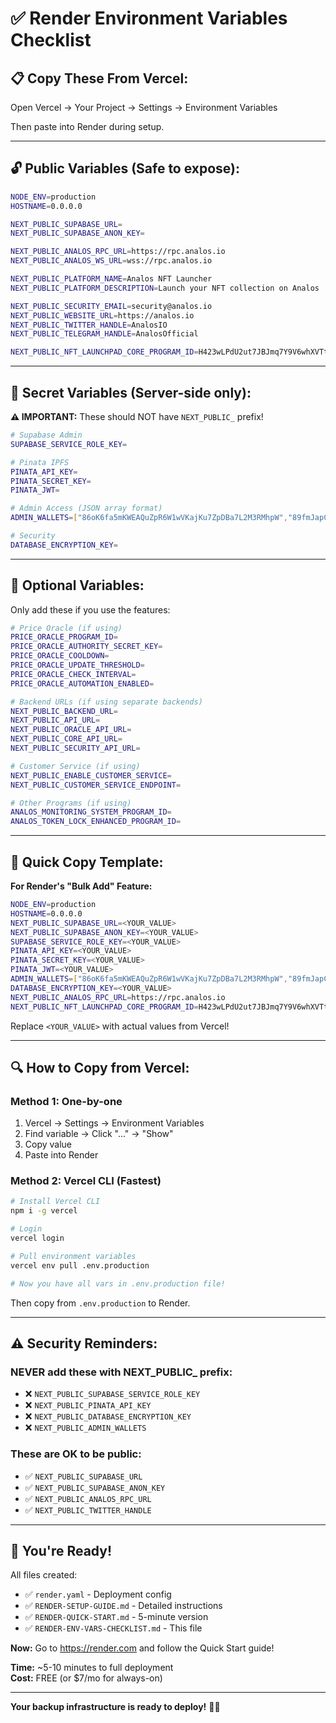 # ✅ Render Environment Variables Checklist

## 📋 **Copy These From Vercel:**

Open Vercel → Your Project → Settings → Environment Variables

Then paste into Render during setup.

---

## 🔓 **Public Variables (Safe to expose):**

```bash
NODE_ENV=production
HOSTNAME=0.0.0.0

NEXT_PUBLIC_SUPABASE_URL=
NEXT_PUBLIC_SUPABASE_ANON_KEY=

NEXT_PUBLIC_ANALOS_RPC_URL=https://rpc.analos.io
NEXT_PUBLIC_ANALOS_WS_URL=wss://rpc.analos.io

NEXT_PUBLIC_PLATFORM_NAME=Analos NFT Launcher
NEXT_PUBLIC_PLATFORM_DESCRIPTION=Launch your NFT collection on Analos

NEXT_PUBLIC_SECURITY_EMAIL=security@analos.io
NEXT_PUBLIC_WEBSITE_URL=https://analos.io
NEXT_PUBLIC_TWITTER_HANDLE=AnalosIO
NEXT_PUBLIC_TELEGRAM_HANDLE=AnalosOfficial

NEXT_PUBLIC_NFT_LAUNCHPAD_CORE_PROGRAM_ID=H423wLPdU2ut7JBJmq7Y9V6whXVTtHyRY3wvqypwfgfm
```

---

## 🔐 **Secret Variables (Server-side only):**

**⚠️ IMPORTANT:** These should NOT have `NEXT_PUBLIC_` prefix!

```bash
# Supabase Admin
SUPABASE_SERVICE_ROLE_KEY=

# Pinata IPFS
PINATA_API_KEY=
PINATA_SECRET_KEY=
PINATA_JWT=

# Admin Access (JSON array format)
ADMIN_WALLETS=["86oK6fa5mKWEAQuZpR6W1wVKajKu7ZpDBa7L2M3RMhpW","89fmJapCVaosMHh5fHcoeeC9vkuvrjH8xLnicbtCnt5m"]

# Security
DATABASE_ENCRYPTION_KEY=
```

---

## 🎯 **Optional Variables:**

Only add these if you use the features:

```bash
# Price Oracle (if using)
PRICE_ORACLE_PROGRAM_ID=
PRICE_ORACLE_AUTHORITY_SECRET_KEY=
PRICE_ORACLE_COOLDOWN=
PRICE_ORACLE_UPDATE_THRESHOLD=
PRICE_ORACLE_CHECK_INTERVAL=
PRICE_ORACLE_AUTOMATION_ENABLED=

# Backend URLs (if using separate backends)
NEXT_PUBLIC_BACKEND_URL=
NEXT_PUBLIC_API_URL=
NEXT_PUBLIC_ORACLE_API_URL=
NEXT_PUBLIC_CORE_API_URL=
NEXT_PUBLIC_SECURITY_API_URL=

# Customer Service (if using)
NEXT_PUBLIC_ENABLE_CUSTOMER_SERVICE=
NEXT_PUBLIC_CUSTOMER_SERVICE_ENDPOINT=

# Other Programs (if using)
ANALOS_MONITORING_SYSTEM_PROGRAM_ID=
ANALOS_TOKEN_LOCK_ENHANCED_PROGRAM_ID=
```

---

## 🚀 **Quick Copy Template:**

**For Render's "Bulk Add" Feature:**

```bash
NODE_ENV=production
HOSTNAME=0.0.0.0
NEXT_PUBLIC_SUPABASE_URL=<YOUR_VALUE>
NEXT_PUBLIC_SUPABASE_ANON_KEY=<YOUR_VALUE>
SUPABASE_SERVICE_ROLE_KEY=<YOUR_VALUE>
PINATA_API_KEY=<YOUR_VALUE>
PINATA_SECRET_KEY=<YOUR_VALUE>
PINATA_JWT=<YOUR_VALUE>
ADMIN_WALLETS=["86oK6fa5mKWEAQuZpR6W1wVKajKu7ZpDBa7L2M3RMhpW","89fmJapCVaosMHh5fHcoeeC9vkuvrjH8xLnicbtCnt5m"]
DATABASE_ENCRYPTION_KEY=<YOUR_VALUE>
NEXT_PUBLIC_ANALOS_RPC_URL=https://rpc.analos.io
NEXT_PUBLIC_NFT_LAUNCHPAD_CORE_PROGRAM_ID=H423wLPdU2ut7JBJmq7Y9V6whXVTtHyRY3wvqypwfgfm
```

Replace `<YOUR_VALUE>` with actual values from Vercel!

---

## 🔍 **How to Copy from Vercel:**

### **Method 1: One-by-one**
1. Vercel → Settings → Environment Variables
2. Find variable → Click "..." → "Show"
3. Copy value
4. Paste into Render

### **Method 2: Vercel CLI (Fastest)**
```bash
# Install Vercel CLI
npm i -g vercel

# Login
vercel login

# Pull environment variables
vercel env pull .env.production

# Now you have all vars in .env.production file!
```

Then copy from `.env.production` to Render.

---

## ⚠️ **Security Reminders:**

### **NEVER add these with NEXT_PUBLIC_ prefix:**
- ❌ `NEXT_PUBLIC_SUPABASE_SERVICE_ROLE_KEY`
- ❌ `NEXT_PUBLIC_PINATA_API_KEY`
- ❌ `NEXT_PUBLIC_DATABASE_ENCRYPTION_KEY`
- ❌ `NEXT_PUBLIC_ADMIN_WALLETS`

### **These are OK to be public:**
- ✅ `NEXT_PUBLIC_SUPABASE_URL`
- ✅ `NEXT_PUBLIC_SUPABASE_ANON_KEY`
- ✅ `NEXT_PUBLIC_ANALOS_RPC_URL`
- ✅ `NEXT_PUBLIC_TWITTER_HANDLE`

---

## 🎉 **You're Ready!**

All files created:
- ✅ `render.yaml` - Deployment config
- ✅ `RENDER-SETUP-GUIDE.md` - Detailed instructions
- ✅ `RENDER-QUICK-START.md` - 5-minute version
- ✅ `RENDER-ENV-VARS-CHECKLIST.md` - This file

**Now:** Go to https://render.com and follow the Quick Start guide!

**Time:** ~5-10 minutes to full deployment  
**Cost:** FREE (or $7/mo for always-on)

---

**Your backup infrastructure is ready to deploy!** 🚀✨

